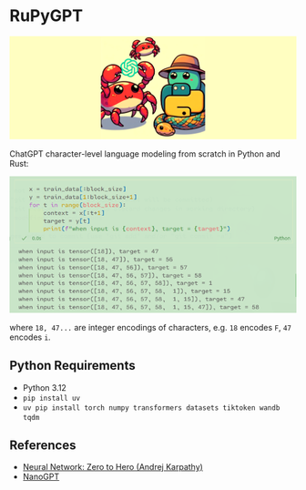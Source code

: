 # RuPyGPT

<p align="center">
    <img src="./assets/RuPyGPT-bannerV2.png">
</p>

ChatGPT character-level language modeling from scratch in Python and Rust: 
<p align="center">
    <img src="./assets/input-train-data.png">
</p>

where `18, 47...` are integer encodings of characters, e.g. `18` encodes `F`, `47` encodes `i`.

## Python Requirements

- Python 3.12
- `pip install uv`
- `uv pip install torch numpy transformers datasets tiktoken wandb tqdm`

## References
- [Neural Network: Zero to Hero (Andrej Karpathy)](https://www.youtube.com/playlist?list=PLAqhIrjkxbuWI23v9cThsA9GvCAUhRvKZ)
- [NanoGPT](https://github.com/karpathy/nanoGPT)
